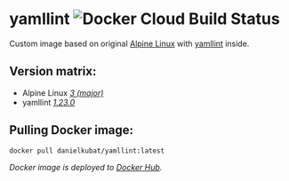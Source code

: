 # yamllint ![Docker Cloud Build Status](https://img.shields.io/docker/cloud/build/danielkubat/yamllint?style=flat-square)

Custom image based on original [Alpine Linux](https://hub.docker.com/_/alpine/) with [yamllint](https://github.com/adrienverge/yamllint) inside.

## Version matrix:

- Alpine Linux *[3 (major)](https://hub.docker.com/_/alpine)*
- yamllint *[1.23.0](https://github.com/adrienverge/yamllint/releases/tag/v1.23.0)*

## Pulling Docker image:

```bash
docker pull danielkubat/yamllint:latest
```

*Docker image is deployed to [Docker Hub](https://hub.docker.com/r/danielkubat/yamllint).*

